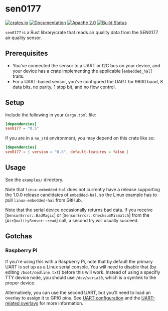# sen0177

[![crates.io][crates-shield]][crates-url]
[![Documentation][docs-shield]][docs-url]
[![Apache 2.0][license-shield]][license-url]
[![Build Status][build-shield]][build-url]

`sen0177` is a Rust library/crate that reads air quality data from the
SEN0177 air quality sensor.

## Prerequisites

* You've connected the sensor to a UART or I2C bus on your device, and
  your device has a crate implementing the applicable [`embedded_hal`]
  traits.
* For a UART-based sensor, you've configured the UART for 9600 baud, 8
  data bits, no parity, 1 stop bit, and no flow control.

## Setup

Include the following in your `Cargo.toml` file:

```toml
[dependencies]
sen0177 = "0.5"
```

If you are in a `no_std` environment, you may depend on this crate like so:

```toml
[dependencies]
sen0177 = { version = "0.5", default-features = false }
```

## Usage

See the `examples/` directory.

Note that `linux-embedded-hal` does not currently have a release
supporting the 1.0.0 release candidates of `embedded-hal`, so the
Linux example has to pull `linux-embedded-hal` from GitHub.

Note that the serial device occasionally returns bad data.  If you
receive [`SensorError::BadMagic`] or [`SensorError::ChecksumMismatch`]
from the [`AirQualitySensor::read`] call, a second try will usually succeed.

## Gotchas

### Raspberry Pi

If you're using this with a Raspberry Pi, note that by default the
primary UART is set up as a Linux serial console.  You will need
to disable that (by editing `/boot/cmdline.txt`) before this will work.
Instead of using a specifiy TTY device node, you should use
`/dev/serial0`, which is a symlink to the proper device.

Alternatively, you can use the second UART, but you'll need to load an
overlay to assign it to GPIO pins.  See [UART
configuration](https://www.raspberrypi.org/documentation/configuration/uart.md)
and the [UART-related
overlays](https://www.raspberrypi.org/documentation/configuration/uart.md)
for more information.

[crates-shield]: https://img.shields.io/crates/v/sen0177.svg
[crates-url]: https://crates.io/crates/sen0177
[docs-shield]: https://docs.rs/sen0177/badge.svg
[docs-url]: https://docs.rs/sen0177
[license-shield]: https://img.shields.io/crates/l/sen0177.svg
[license-url]: https://github.com/kelnos/sen0177-rs/blob/maim/LICENSE
[build-shield]: https://img.shields.io/github/workflow/status/kelnos/sen0177-rs/CI
[build-url]: https://github.com/kelnos/sen0177-rs/actions
